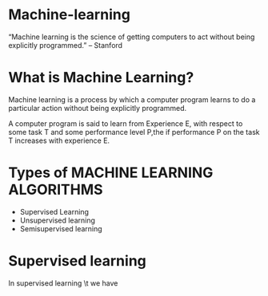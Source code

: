 # Machine-learning
“Machine learning is the science of getting computers to act without being explicitly programmed.” – Stanford
# What is Machine Learning?
Machine learning is a process by which a computer program learns to do a particular action without being explicitly programmed.

A computer program is said to learn from Experience E, with respect to  some task T and some performance level P,the if performance P on the task T increases with experience E.

# Types of MACHINE LEARNING ALGORITHMS
* Supervised Learning
* Unsupervised learning
* Semisupervised learning

# Supervised learning
In supervised learning \t
we have
